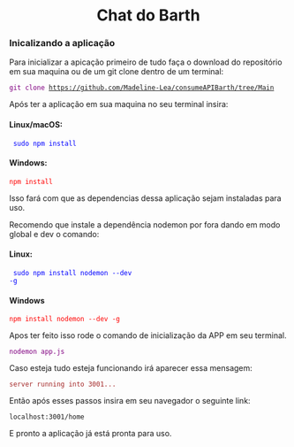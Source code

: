 <h1 align='center'> Chat do Barth </h1>

<h3>Inicalizando a aplicação</h3>

<p> Para inicializar a apicação primeiro de
 tudo faça o download do repositório 
 em sua maquina ou de um git clone dentro de um terminal:
</p>

<code style="color:purple">git clone https://github.com/Madeline-Lea/consumeAPIBarth/tree/Main</code>

Após ter a aplicação em sua maquina no seu terminal insira: 

<h4>Linux/macOS:</h4>

<code style="color:blue"> sudo npm install</code> 

<h4>Windows:</h4>

<code style="color:red">npm install</code>

Isso fará com que as dependencias dessa aplicação sejam instaladas para uso. 

Recomendo que instale a dependência nodemon por fora dando em modo global e dev o comando: 

<h4>Linux:</h4>

<code style="color:blue"> sudo npm install nodemon --dev -g</code> 

<h4>Windows</h4>

<code style="color:red">npm install nodemon --dev -g</code>


Apos ter feito isso rode o comando de inicialização da APP em seu terminal. 

<code style="color:purple">nodemon app.js</code>

Caso esteja tudo esteja funcionando irá aparecer essa mensagem: 

<code style="color:brown">server running into 3001...</code>

Então após esses passos insira em seu navegador o seguinte link:

<code>localhost:3001/home</code>

E pronto a aplicação já está pronta para uso.

<!-- <h1 align="center"> Utilizando a Aplicação</h1> -->
